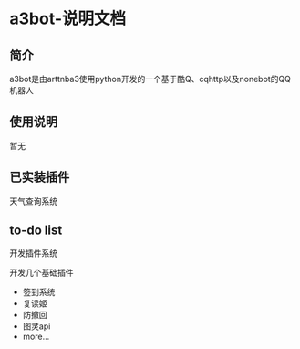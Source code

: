 # a3bot-说明文档
## 简介
a3bot是由arttnba3使用python开发的一个基于酷Q、cqhttp以及nonebot的QQ机器人
## 使用说明
暂无
## 已实装插件
天气查询系统
## to-do list
开发插件系统

开发几个基础插件

- 签到系统
- 复读姬
- 防撤回
- 图灵api
- more...